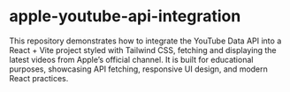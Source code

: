 # apple-youtube-api-integration
This repository demonstrates how to integrate the YouTube Data API into a React + Vite project styled with Tailwind CSS, fetching and displaying the latest videos from Apple’s official channel. It is built for educational purposes, showcasing API fetching, responsive UI design, and modern React practices.
